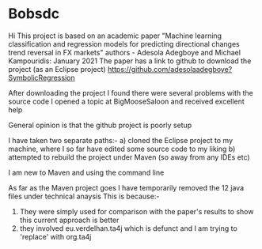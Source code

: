 # Bobsdc
Hi
This project is based on an academic paper "Machine learning classification and regression models for predicting directional changes trend reversal in FX markets"
authors - Adesola Adegboye and Michael Kampouridis: January 2021
The paper has a link to github to download the project (as an Eclipse project)
https://github.com/adesolaadegboye?SymbolicRegression

After downloading the project I found there were several problems with the source code
I opened a topic at BigMooseSaloon and received excellent help

General opinion is that the github project is poorly setup

I have taken two separate paths:-
a) cloned the Eclipse project to my machine, where I so far have edited some source code to my liking
b) attempted to rebuild the project under Maven (so away from any IDEs etc)

I am new to Maven and using the command line

As far as the Maven project goes I have temporarily removed the 12 java files under technical anaysis
This is because:-
1) They were simply used for comparison with the paper's results to show this current approach is better
2) they involved eu.verdelhan.ta4j which is defunct and I am trying to 'replace' with org.ta4j

